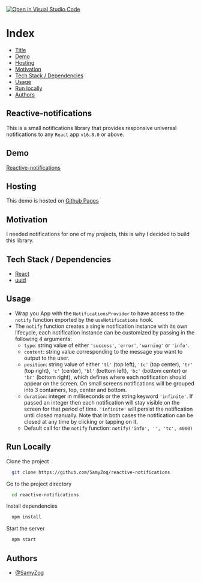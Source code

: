 [![Open in Visual Studio Code](https://open.vscode.dev/badges/open-in-vscode.svg)](https://open.vscode.dev/organization/repository)

# Index

-   [Title](#title)
-   [Demo](#demo)
-   [Hosting](#host)
-   [Motivation](#motivation)
-   [Tech Stack / Dependencies](#deps)
-   [Usage](#usage)
-   [Run locally](#run)
-   [Authors](#authors)

<h2 id="title">Reactive-notifications</h2>

This is a small notifications library that provides responsive universal notifications to any `React` app `v16.8.0` or
above.

<h2 id="demo">Demo</h2>

[Reactive-notifications](https://samyzog.github.io/reactive-notifications/)

<h2 id="host">Hosting</h2>

This demo is hosted on [Github Pages](https://pages.github.com/)

<h2 id="motivation">Motivation</h2>

I needed notifications for one of my projects, this is why I decided to build this library.

<h2 id="deps">Tech Stack / Dependencies</h2>

-   [React](https://reactjs.org/)
-   [uuid](https://www.npmjs.com/package/uuid)

<h2 id="usage">Usage</h2>

-   Wrap you App with the `NotificationsProvider` to have access to the `notify` function exported by the
    `useNotifications` hook.
-   The `notify` function creates a single notification instance with its own lifecycle, each notification instance can
    be customized by passing in the following 4 arguments:
    -   `type`: string value of either `'success'`, `'error'`, `'warning'` or `'info'`.
    -   `content`: string value corresponding to the message you want to output to the user.
    -   `position`: string value of either `'tl'` (top left), `'tc'` (top center), `'tr'` (top right), `'c'` (center),
        `'bl'` (bottom left), `'bc'` (bottom center) or `'br'` (bottom right), which defines where each notification
        should appear on the screen. On small screens notifications will be grouped into 3 containers, top, center and
        bottom.
    -   `duration`: integer in milliseconds or the string keyword `'infinite'`. If passed an integer then each
        notification will stay visible on the screen for that period of time. `'infinite'` will persist the notification
        until closed manually. Note that in both cases the notification can be closed at any time by clicking or tapping
        on it.
    -   Default call for the `notify` function: `notify('info', '', 'tc', 4000)`

<h2 id="run">Run Locally</h2>

Clone the project

```bash
  git clone https://github.com/SamyZog/reactive-notifications
```

Go to the project directory

```bash
  cd reactive-notifications
```

Install dependencies

```bash
  npm install
```

Start the server

```bash
  npm start
```

<h2 id="authors">Authors</h2>

-   [@SamyZog](https://www.github.com/SamyZog)
